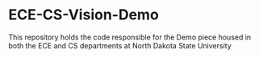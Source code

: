 # ECE-CS-Vision-Demo
This repository holds the code responsible for the Demo piece housed in both the ECE and CS departments at North Dakota State University
